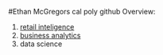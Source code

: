 #Ethan McGregors cal poly github 
Overview: 

1. [retail inteligence](https://linkmehere.com)
3. [business analytics](https://github.com/emcgregor02/Ethan-McGregor/blob/main/McGregor_Project_5_6%2C_warmup_3100_ulta_quartiles.ipynb)
4. data science 
